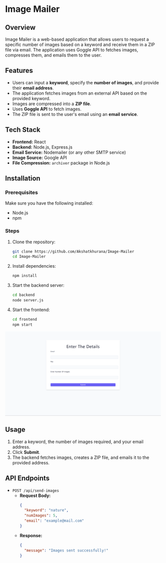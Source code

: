 # Image Mailer

## Overview
Image Mailer is a web-based application that allows users to request a specific number of images based on a keyword and receive them in a ZIP file via email. The application uses Goggle API to fetches images, compresses them, and emails them to the user.

## Features
- Users can input a **keyword**, specify the **number of images**, and provide their **email address**.
- The application fetches images from an external API based on the provided keyword.
- Images are compressed into a **ZIP file**.
- Uses **Goggle API** to fetch images.
- The ZIP file is sent to the user's email using an **email service**.

## Tech Stack
- **Frontend:** React
- **Backend:** Node.js, Express.js
- **Email Service:** Nodemailer (or any other SMTP service)
- **Image Source:** Google API
- **File Compression:** `archiver` package in Node.js

## Installation

### Prerequisites
Make sure you have the following installed:
- Node.js
- npm

### Steps
1. Clone the repository:
   ```sh
   git clone https://github.com/Akshatkhurana/Image-Mailer
   cd Image-Mailer
   ```

2. Install dependencies:
   ```sh
   npm install
   ```

3. Start the backend server:
   ```sh
   cd backend
   node server.js
   ```

4. Start the frontend:
   ```sh
   cd frontend
   npm start
   ```

![Alt Text](images\p2.png)


## Usage
1. Enter a keyword, the number of images required, and your email address.
2. Click **Submit**.
3. The backend fetches images, creates a ZIP file, and emails it to the provided address.

## API Endpoints
- `POST /api/send-images`
  - **Request Body:**
    ```json
    {
      "keyword": "nature",
      "numImages": 5,
      "email": "example@mail.com"
    }
    ```
  - **Response:**
    ```json
    {
      "message": "Images sent successfully!"
    }
    ```

